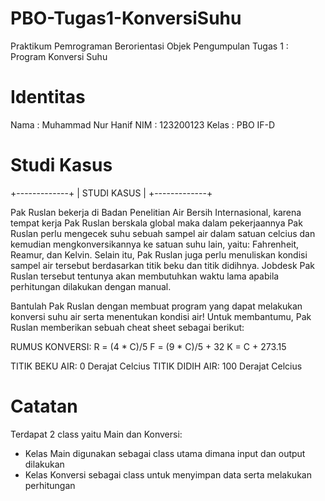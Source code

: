 # PBO-Tugas1-KonversiSuhu
Praktikum Pemrograman Berorientasi Objek
Pengumpulan Tugas 1 : Program Konversi Suhu

# Identitas
Nama  : Muhammad Nur Hanif
NIM   : 123200123
Kelas : PBO IF-D

# Studi Kasus
+-------------+
| STUDI KASUS |
+-------------+

Pak Ruslan bekerja di Badan Penelitian Air Bersih Internasional, karena tempat kerja Pak Ruslan berskala global maka dalam pekerjaannya Pak Ruslan perlu mengecek suhu sebuah sampel air dalam satuan celcius dan kemudian mengkonversikannya ke satuan suhu lain, yaitu: Fahrenheit, Reamur, dan Kelvin. Selain itu, Pak Ruslan juga perlu menuliskan kondisi sampel air tersebut berdasarkan titik beku dan titik didihnya. Jobdesk Pak Ruslan tersebut tentunya akan membutuhkan waktu lama apabila perhitungan dilakukan dengan manual.

Bantulah Pak Ruslan dengan membuat program yang dapat melakukan konversi suhu air serta menentukan kondisi air!  Untuk membantumu, Pak Ruslan memberikan sebuah cheat sheet sebagai berikut:

RUMUS KONVERSI:
R = (4 * C)/5
F = (9 * C)/5 + 32
K = C + 273.15

TITIK BEKU AIR: 0 Derajat Celcius
TITIK DIDIH AIR: 100 Derajat Celcius

# Catatan
Terdapat 2 class yaitu Main dan Konversi:
- Kelas Main digunakan sebagai class utama dimana input dan output dilakukan
- Kelas Konversi sebagai class untuk menyimpan data serta melakukan perhitungan

